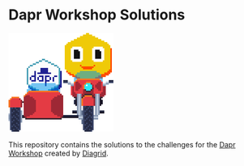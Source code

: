 # Dapr Workshop Solutions

![Dapr sidecar](imgs/dapr_sidecar_pixelart.png)

This repository contains the solutions to the challenges for the [Dapr Workshop](https://github.com/diagrid-labs/dapr-workshop) created by [Diagrid](https://www.diagrid.io/).
